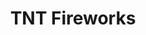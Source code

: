 ---
title: "TNT Fireworks"
url: /lubbock/tnt-fireworks-north-frankford-avenue/
shop: pyrotechnics
---